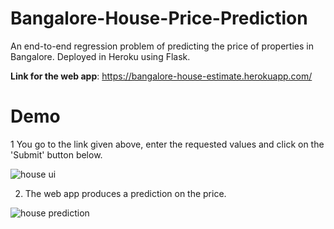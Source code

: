# Bangalore-House-Price-Prediction

An end-to-end regression problem of predicting the price of properties in Bangalore.
Deployed in Heroku using Flask.

**Link for the web app**: https://bangalore-house-estimate.herokuapp.com/

# Demo

1 You go to the link given above, enter the requested values and click on the 'Submit' button below.

![house ui](https://user-images.githubusercontent.com/77207245/133028681-66887eb6-0398-4882-a915-f0e230c76970.PNG)

2. The web app produces a prediction on the price.

![house prediction](https://user-images.githubusercontent.com/77207245/133028752-200bcc43-f26f-4c53-9fbe-5cf96a7d6f0d.PNG)

